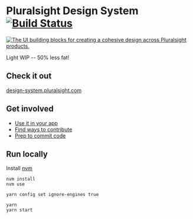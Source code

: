 # Pluralsight Design System [![Build Status](https://travis-ci.org/pluralsight/design-system.svg?branch=master)](https://travis-ci.org/pluralsight/design-system)

<a href="https://www.youtube.com/watch?v=aDh6eIodH-c"><img alt="The UI building blocks for creating a cohesive design across Pluralsight products." src="https://i.imgur.com/tf35gHt.jpg" /></a>

Light WIP -- 50% less fat!

## Check it out

[design-system.pluralsight.com](http://design-system.pluralsight.com)

## Get involved

- [Use it in your app](http://design-system.pluralsight.com/install)
- [Find ways to contribute](http://design-system.pluralsight.com/contribute)
- [Prep to commit code](http://design-system.pluralsight.com/contribute/code)

## Run locally

Install [nvm](https://github.com/nvm-sh/nvm)

```
nvm install
nvm use
```

```
yarn config set ignore-engines true

yarn
yarn start
```
